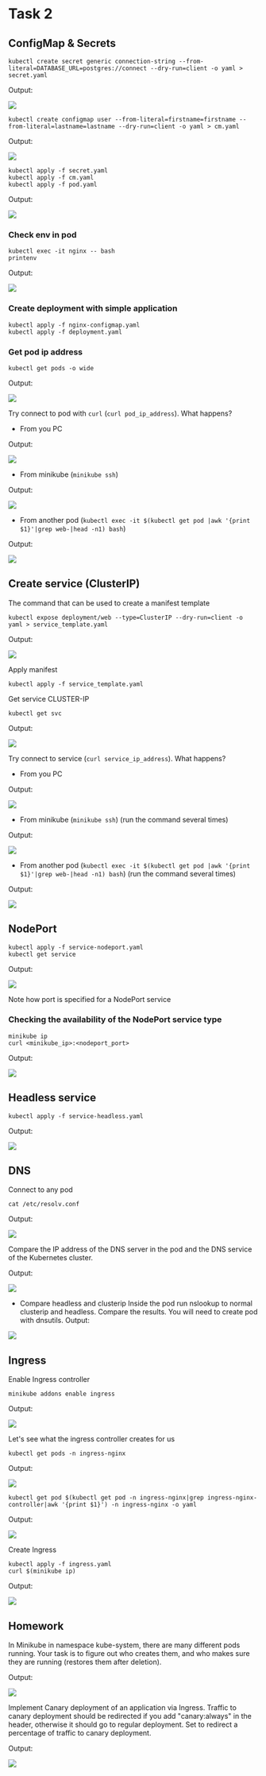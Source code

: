 # Task 2

## ConfigMap & Secrets
```
kubectl create secret generic connection-string --from-literal=DATABASE_URL=postgres://connect --dry-run=client -o yaml > secret.yaml
```
   Output:
   
![](img/secret.png)
```
kubectl create configmap user --from-literal=firstname=firstname --from-literal=lastname=lastname --dry-run=client -o yaml > cm.yaml
```
   Output:
   
![](img/cm.png)

```
kubectl apply -f secret.yaml
kubectl apply -f cm.yaml
kubectl apply -f pod.yaml
```
   Output:
   
![](img/apply_files.png)

### Check env in pod

```
kubectl exec -it nginx -- bash
printenv
```
   Output:
   
![](img/printenv.png)

### Create deployment with simple application

```
kubectl apply -f nginx-configmap.yaml
kubectl apply -f deployment.yaml
```

### Get pod ip address

```
kubectl get pods -o wide
```
   Output:
   
![](img/get_pods.png)

   Try connect to pod with `curl` (`curl pod_ip_address`). What happens?
   * From you PC
   
   Output:
   
![](img/curl_pc.png)

   * From minikube (`minikube ssh`)
   
   Output:
   
![](img/curl_minikube.png)

   * From another pod (`kubectl exec -it $(kubectl get pod |awk '{print $1}'|grep web-|head -n1) bash`)
   
   Output:
   
![](img/curl_another_pod.png)

## Create service (ClusterIP)

   The command that can be used to create a manifest template
```
kubectl expose deployment/web --type=ClusterIP --dry-run=client -o yaml > service_template.yaml
```
   Output:
   
![](img/svc_manifest.png)

   Apply manifest
```
kubectl apply -f service_template.yaml
```
   Get service CLUSTER-IP
```
kubectl get svc
```
   Output:
   
![](img/get_svc.png)

   Try connect to service (`curl service_ip_address`). What happens?

   * From you PC
   
   Output:
   
![](img/curl_svc_form_pc.png)

   * From minikube (`minikube ssh`) (run the command several times)
   
   Output:
   
![](img/curl_svc_from_minikube.png)

   * From another pod (`kubectl exec -it $(kubectl get pod |awk '{print $1}'|grep web-|head -n1) bash`) (run the command several times)
   
   Output:
   
![](img/curl_svc_from_pod.png)

## NodePort
```
kubectl apply -f service-nodeport.yaml
kubectl get service
```
   Output:
   
![](img/svc_np.png)

   Note how port is specified for a NodePort service
   
### Checking the availability of the NodePort service type
```
minikube ip
curl <minikube_ip>:<nodeport_port>
```
   Output:
   
![](img/curl_np.png)

## Headless service
```
kubectl apply -f service-headless.yaml
```
   Output:
   
![](img/headless_svc.png)

## DNS

   Connect to any pod
```
cat /etc/resolv.conf
```
   Output:
   
![](img/resolve_file.png)

   Compare the IP address of the DNS server in the pod and the DNS service of the Kubernetes cluster.
   
   Output:
   
![](img/kube_dns.png)

   * Compare headless and clusterip Inside the pod run nslookup to normal clusterip and headless. Compare the results. You will need to create pod with dnsutils.
   Output:
   
![](img/nslookup_svc.png)

## Ingress

   Enable Ingress controller 
```
minikube addons enable ingress
```
   Output:
   
![](img/ingress_enable.png)

   Let's see what the ingress controller creates for us
```
kubectl get pods -n ingress-nginx
```
   Output:
   
![](img/get_ingress.png)

```
kubectl get pod $(kubectl get pod -n ingress-nginx|grep ingress-nginx-controller|awk '{print $1}') -n ingress-nginx -o yaml
```
   Output:
   
![](img/ingress_yaml.png)

   Create Ingress
```
kubectl apply -f ingress.yaml
curl $(minikube ip)
```
   Output:
   
![](img/ingress_round_robin.png)

## Homework

   In Minikube in namespace kube-system, there are many different pods running. Your task is to figure out who creates them, and who makes sure they are running (restores them after deletion).
   
   Output:
   
![](img/hw_`.png)

   Implement Canary deployment of an application via Ingress. Traffic to canary deployment should be redirected if you add "canary:always" in the header, otherwise it should go to regular deployment. Set to redirect a percentage of traffic to canary deployment.
   
   Output:
   
![](img/ingress_canary.png)


